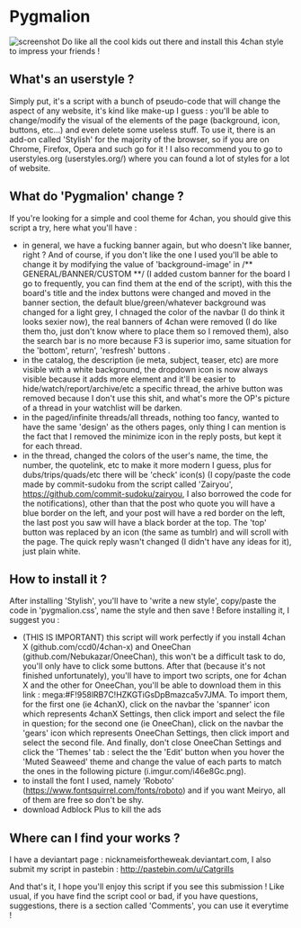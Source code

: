# Pygmalion  

![screenshot](http://i.imgur.com/AkDvINC.png)
Do like all the cool kids out there and install this 4chan style to impress your friends !


What's an userstyle ?
-------------------------------

Simply put, it's a script with a bunch of pseudo-code that will change the aspect of any website, it's kind like make-up I guess : you'll be able to change/modify the visual of the elements of the page (background, icon, buttons, etc...) and even delete some useless stuff. To use it, there is an add-on called 'Stylish' for the majority of the browser, so if you are on Chrome, Firefox, Opera and such go for it ! I also recommend you to go to userstyles.org (userstyles.org/) where you can found a lot of styles for a lot of website.

What do 'Pygmalion' change ?
-------------------------------

 If you're looking for a simple and cool theme for 4chan, you should give this script a try, here what you'll have :
- in general, we have a fucking banner again, but who doesn't like banner, right ? And of course, if you don't like the one I used you'll be able to change it by modifying the value of 'background-image' in /** GENERAL/BANNER/CUSTOM **/ (I added custom banner for the board I go to frequently, you can find them at the end of the script), with this the board's title and the index buttons were changed and moved in the banner section, the default blue/green/whatever background was changed for a light grey, I chnaged the color of the navbar (I do think it looks sexier now), the real banners of 4chan were removed (I do like them tho, just don't know where to place them so I removed them), also the search bar is no more because F3 is superior imo, same situation for the 'bottom', return', 'resfresh' buttons .
- in the catalog, the description (ie meta, subject, teaser, etc) are more visible with a white background, the dropdown icon is now always visible because it adds more element and it'll be easier to hide/watch/report/archive/etc a specific thread, the arhive button was removed because I don't use this shit, and what's more the OP's picture of a thread in your watchlist will be darken.
- in the paged/infinite threads/all threads, nothing too fancy, wanted to have the same 'design' as the others pages, only thing I can mention is the fact that I removed the minimize icon in the reply posts, but kept it for each thread.
- in the thread, changed the colors of the user's name, the time, the number, the quotelink, etc to make it more modern I guess, plus for dubs/trips/quads/etc there will be 'check' icon(s) (I copy/paste the code made by commit-sudoku from the script called 'Zairyou', https://github.com/commit-sudoku/zairyou, I also borrowed the code for the notifications), other than that the post who quote you will have a blue border on the left, and your post will have a red border on the left, the last post you saw will have a black border at the top. The 'top' button was replaced by an icon (the same as tumblr) and will scroll with the page. The quick reply wasn't changed (I didn't have any ideas for it), just plain white.

How to install it ?
-------------------------------

After installing 'Stylish', you'll have to 'write a new style', copy/paste the code in 'pygmalion.css', name the style and then save ! Before installing it, I suggest you :

- (THIS IS IMPORTANT) this script will work perfectly if you install 4chan X (github.com/ccd0/4chan-x) and OneeChan (github.com/Nebukazar/OneeChan), this won't be a difficult task to do, you'll only have to click some buttons. After that (because it's not finished unfortunately), you'll have to import two scripts, one for 4chan X and the other for OneeChan, you'll be able to download them in this link : mega:#F!958lRB7C!HZKGTiGsDpBmazca5v7JMA. To import them, for the first one (ie 4chanX), click on the navbar the 'spanner' icon which represents 4chanX Settings, then click import and select the file in question; for the second one (ie OneeChan), click on the navbar the 'gears' icon which represents OneeChan Settings, then click import and select the second file. And finally, don't close OneeChan Settings and click the 'Themes' tab : select the the 'Edit' button when you hover the 'Muted Seaweed' theme and change the value of each parts to match the ones in the following picture (i.imgur.com/i46e8Gc.png).
- to install the font I used, namely 'Roboto' (https://www.fontsquirrel.com/fonts/roboto) and if you want Meiryo, all of them are free so don't be shy.
- download Adblock Plus to kill the ads

Where can I find your works ?
-------------------------------

I have a deviantart page : nicknameisfortheweak.deviantart.com, I also submit my script in pastebin : http://pastebin.com/u/Catgrills

And that's it, I hope you'll enjoy this script if you see this submission ! Like usual, if you have find the script cool or bad, if you have questions, suggestions, there is a section called 'Comments', you can use it everytime !

